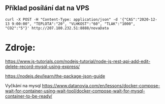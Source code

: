 ## Příklad posílání dat na VPS
```
curl -X POST -H "Content-Type: application/json" -d '{"CAS":"2020-12-13 9:00:00", "TEPLOTA":"20", "VLHKOST":"60", "TLAK":"1000", "CO2":"5"}' http://207.180.232.51:8888/novaData
```

# Zdroje:
https://www.js-tutorials.com/nodejs-tutorial/node-js-rest-api-add-edit-delete-record-mysql-using-express/

https://nodejs.dev/learn/the-package-json-guide



Vyčkání na mysql
https://www.datanovia.com/en/lessons/docker-compose-wait-for-container-using-wait-tool/docker-compose-wait-for-mysql-container-to-be-ready/